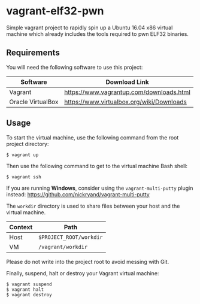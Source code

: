 # vagrant-elf32-pwn
Simple vagrant project to rapidly spin up a Ubuntu 16.04 x86 virtual machine which already includes the tools required to pwn ELF32 binaries.

## Requirements
You will need the following software to use this project:

| Software 			| Download Link 							|
| ----------------- | ----------------------------------------- |
| Vagrant 			| https://www.vagrantup.com/downloads.html 	|
| Oracle VirtualBox | https://www.virtualbox.org/wiki/Downloads |

## Usage
To start the virtual machine, use the following command from the root project directory:

    $ vagrant up

Then use the following command to get to the virtual machine Bash shell:

    $ vagrant ssh

If you are running **Windows**, consider using the `vagrant-multi-putty` plugin instead:
https://github.com/nickryand/vagrant-multi-putty

The `workdir` directory is used to share files between your host and the virtual machine.

| Context 	| Path 							|
| --------- | ----------------------------- |
| Host 		| `$PROJECT_ROOT/workdir` 		|
| VM 		| `/vagrant/workdir` 			|

Please do not write into the project root to avoid messing with Git. 

Finally, suspend, halt or destroy your Vagrant virtual machine:

    $ vagrant suspend
    $ vagrant halt
    $ vagrant destroy
